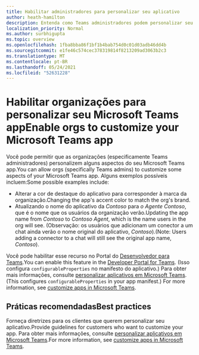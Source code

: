 ```yaml
---
title: Habilitar administradores para personalizar seu aplicativo
author: heath-hamilton
description: Entenda como Teams administradores podem personalizar seu aplicativo para sua organização.
localization_priority: Normal
ms.author: surbhigupta
ms.topic: overview
ms.openlocfilehash: 1fba8bba86f1bf1b4bab754d0c01d03adb46dd4b
ms.sourcegitcommit: e1fe46c574cec378319814f8213209ad3063b2c3
ms.translationtype: MT
ms.contentlocale: pt-BR
ms.lasthandoff: 05/24/2021
ms.locfileid: "52631228"
---
```

# <a name="enable-orgs-to-customize-your-microsoft-teams-app"></a><span data-ttu-id="05b80-103">Habilitar organizações para personalizar seu Microsoft Teams app</span><span class="sxs-lookup"><span data-stu-id="05b80-103">Enable orgs to customize your Microsoft Teams app</span></span>

<span data-ttu-id="05b80-104">Você pode permitir que as organizações (especificamente Teams administradores) personalizem alguns aspectos do seu Microsoft Teams app.</span><span class="sxs-lookup"><span data-stu-id="05b80-104">You can allow orgs (specifically Teams admins) to customize some aspects of your Microsoft Teams app.</span></span> <span data-ttu-id="05b80-105">Alguns exemplos possíveis incluem:</span><span class="sxs-lookup"><span data-stu-id="05b80-105">Some possible examples include:</span></span>

* <span data-ttu-id="05b80-106">Alterar a cor de destaque do aplicativo para corresponder à marca da organização.</span><span class="sxs-lookup"><span data-stu-id="05b80-106">Changing the app's accent color to match the org's brand.</span></span>
* <span data-ttu-id="05b80-107">Atualizando o nome do aplicativo da *Contoso* para *o Agente Contoso*, que é o nome que os usuários da organização verão.</span><span class="sxs-lookup"><span data-stu-id="05b80-107">Updating the app name from *Contoso* to *Contoso Agent*, which is the name users in the org will see.</span></span> <span data-ttu-id="05b80-108">(Observação: os usuários que adicionam um conector a um chat ainda verão o nome original do aplicativo, *Contoso*).</span><span class="sxs-lookup"><span data-stu-id="05b80-108">(Note: Users adding a connector to a chat will still see the original app name, *Contoso*).</span></span>

<span data-ttu-id="05b80-109">Você pode habilitar esse recurso no Portal do [Desenvolvedor para Teams](https://dev.teams.microsoft.com/home).</span><span class="sxs-lookup"><span data-stu-id="05b80-109">You can enable this feature in the [Developer Portal for Teams](https://dev.teams.microsoft.com/home).</span></span> <span data-ttu-id="05b80-110">(Isso configura `configurableProperties` no manifesto do aplicativo.) Para obter mais informações, consulte [personalizar aplicativos em Microsoft Teams](/MicrosoftTeams/customize-apps).</span><span class="sxs-lookup"><span data-stu-id="05b80-110">(This configures `configurableProperties` in your app manifest.) For more information, see [customize apps in Microsoft Teams](/MicrosoftTeams/customize-apps).</span></span>

## <a name="best-practices"></a><span data-ttu-id="05b80-111">Práticas recomendadas</span><span class="sxs-lookup"><span data-stu-id="05b80-111">Best practices</span></span>

<span data-ttu-id="05b80-112">Forneça diretrizes para os clientes que querem personalizar seu aplicativo.</span><span class="sxs-lookup"><span data-stu-id="05b80-112">Provide guidelines for customers who want to customize your app.</span></span> <span data-ttu-id="05b80-113">Para obter mais informações, consulte [personalizar aplicativos em Microsoft Teams](/MicrosoftTeams/customize-apps).</span><span class="sxs-lookup"><span data-stu-id="05b80-113">For more information, see [customize apps in Microsoft Teams](/MicrosoftTeams/customize-apps).</span></span>
